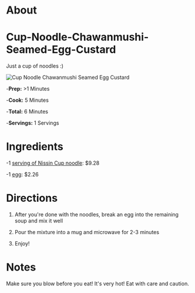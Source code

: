 # About

# Cup-Noodle-Chawanmushi-Seamed-Egg-Custard
Just a cup of noodles :)

![Cup Noodle Chawanmushi Seamed Egg Custard](./)

-**Prep:** >1 Minutes

-**Cook:** 5 Minutes

-**Total:** 6 Minutes

-**Servings:** 1 Servings

# Ingredients

-1 [serving of Nissin Cup noodle](https://www.google.com/aclk?sa=L&ai=DChcSEwjp--bCjOzkAhVR3IYKHRrPBbcYABABGgJ2dQ&sig=AOD64_1v_kXL2ubYniCyy5t7xZF8uGNsXw&ctype=5&q=&ved=0ahUKEwiNg93CjOzkAhWhrVkKHTXID5IQwg8INw&adurl=): $9.28

-1 [egg](https://www.googleadservices.com/pagead/aclk?sa=L&ai=DChcSEwjV8KfvjOzkAhUWpLMKHf49D8oYABATGgJxbg&ohost=www.google.com&cid=CAESEeD2uKa4E0BmhVBf-Qi7uMPq&sig=AOD64_0Zl6gcEahPD7f3YHmJaY4yYj1g2w&ctype=46&q=&ved=0ahUKEwiY-Z7vjOzkAhUnh-AKHXk6A-EQ9aACCGQ&adurl=): $2.26

# Directions

1) After you're done with the noodles, break an egg into the remaining soup and mix it well

2) Pour the mixture into a mug and microwave for 2-3 minutes

3) Enjoy!

# Notes

Make sure you blow before you eat! It's very hot! Eat with care and caution.
